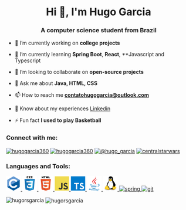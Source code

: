 <h1 align="center">Hi 👋, I'm Hugo Garcia</h1>
<h3 align="center">A computer science student from Brazil</h3>

- 🔭 I’m currently working on **college projects**

- 🌱 I’m currently learning **Spring Boot**, **React**, **Javascript and Typescript

- 👯 I’m looking to collaborate on **open-source projects**

- 💬 Ask me about **Java, HTML, CSS**

- 📫 How to reach me **contatohugogarcia@outlook.com**

- 📄 Know about my experiences [Linkedin](https://www.linkedin.com/in/hugorsgarcia/)

- ⚡ Fun fact **I used to play Basketball**

<h3 align="left">Connect with me:</h3>
<p align="left">
<a href="https://twitter.com/hugogarcia360" target="blank"><img align="center" src="https://raw.githubusercontent.com/rahuldkjain/github-profile-readme-generator/master/src/images/icons/Social/twitter.svg" alt="hugogarcia360" height="30" width="40" /></a>
<a href="https://linkedin.com/in/hugogarcia360" target="blank"><img align="center" src="https://raw.githubusercontent.com/rahuldkjain/github-profile-readme-generator/master/src/images/icons/Social/linked-in-alt.svg" alt="hugogarcia360" height="30" width="40" /></a>
<a href="https://medium.com/@hugo_garcia" target="blank"><img align="center" src="https://raw.githubusercontent.com/rahuldkjain/github-profile-readme-generator/master/src/images/icons/Social/medium.svg" alt="@hugo_garcia" height="30" width="40" /></a>
<a href="https://www.youtube.com/c/centralstarwars" target="blank"><img align="center" src="https://raw.githubusercontent.com/rahuldkjain/github-profile-readme-generator/master/src/images/icons/Social/youtube.svg" alt="centralstarwars" height="30" width="40" /></a>
</p>

<h3 align="left">Languages and Tools:</h3>
<p align="left"> <a href="https://www.cprogramming.com/" target="_blank" rel="noreferrer"> <img src="https://raw.githubusercontent.com/devicons/devicon/master/icons/c/c-original.svg" alt="c" width="40" height="40"/> </a> <a href="https://www.w3schools.com/css/" target="_blank" rel="noreferrer"> <img src="https://raw.githubusercontent.com/devicons/devicon/master/icons/css3/css3-original-wordmark.svg" alt="css3" width="40" height="40"/> </a> <a href="https://www.w3.org/html/" target="_blank" rel="noreferrer"> <img src="https://raw.githubusercontent.com/devicons/devicon/master/icons/html5/html5-original-wordmark.svg" alt="html5" width="40" height="40"/> </a> <a href="https://developer.mozilla.org/en-US/docs/Web/JavaScript" target="_blank" rel="noreferrer"> <img src="https://raw.githubusercontent.com/devicons/devicon/master/icons/javascript/javascript-original.svg" alt="javascript" width="40" height="40"/> </a>  <a href="https://www.typescriptlang.org/" target="_blank" rel="noreferrer"> <img src="https://raw.githubusercontent.com/devicons/devicon/master/icons/typescript/typescript-original.svg" alt="typescript" width="40" height="40"/> </a> <a href="https://www.java.com" target="_blank" rel="noreferrer"> <img src="https://raw.githubusercontent.com/devicons/devicon/master/icons/java/java-original.svg" alt="java" width="40" height="40"/> </a> <a href="https://www.linux.org/" target="_blank" rel="noreferrer"> <img src="https://raw.githubusercontent.com/devicons/devicon/master/icons/linux/linux-original.svg" alt="linux" width="40" height="40"/> <a href="https://spring.io/" target="_blank" rel="noreferrer"> <img src="https://www.vectorlogo.zone/logos/springio/springio-icon.svg" alt="spring" width="40" height="40"/> </a> <a href="https://git-scm.com/" target="_blank" rel="noreferrer"> <img src="https://www.vectorlogo.zone/logos/git-scm/git-scm-icon.svg" alt="git" width="40" height="40"/> </a> </p>

<p><img align="left" src="https://github-readme-stats.vercel.app/api/top-langs?username=hugorsgarcia&show_icons=true&locale=en&layout=compact&theme=radical" alt="hugorsgarcia" /></p>

<p>&nbsp;<img align="center" src="https://github-readme-stats.vercel.app/api?username=hugorsgarcia&show_icons=true&locale=en&theme=radical" alt="hugorsgarcia" /></p>



